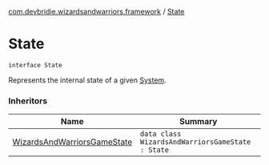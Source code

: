 [com.devbridie.wizardsandwarriors.framework](index.md) / [State](.)

# State

`interface State`

Represents the internal state of a given [System](-system/index.md).

### Inheritors

| Name | Summary |
|---|---|
| [WizardsAndWarriorsGameState](../com.devbridie.wizardsandwarriors.sample/-wizards-and-warriors-game-state/index.md) | `data class WizardsAndWarriorsGameState : State` |
